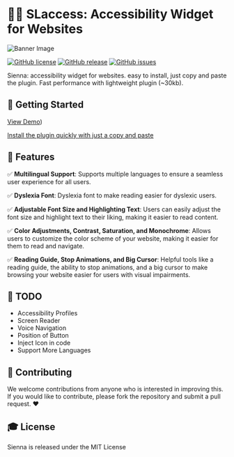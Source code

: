 # 👩‍🦽 SLaccess: Accessibility Widget for Websites

![Banner Image](banner.png)

[![GitHub license](https://img.shields.io/github/license/bennyluk/Sienna-Accessibility-Widget)](https://github.com/bennyluk/Sienna-Accessibility-Widget/blob/master/LICENSE)
[![GitHub release](https://img.shields.io/github/v/release/bennyluk/Sienna-Accessibility-Widget)](https://github.com/bennyluk/Sienna-Accessibility-Widget/releases)
[![GitHub issues](https://img.shields.io/github/issues/bennyluk/Sienna-Accessibility-Widget)](https://github.com/bennyluk/Sienna-Accessibility-Widget/issues)

Sienna: accessibility widget for websites. easy to install, just copy and paste the plugin. Fast performance with lightweight plugin (~30kb).

## 🎉 Getting Started
[View Demo](https:https://www.sinallink.com.br/site-acessivel))

[Install the plugin quickly with just a copy and paste](https://accessibility-widget.pages.dev/#setup)

## 🚀 Features

✅ **Multilingual Support**: Supports multiple languages to ensure a seamless user experience for all users.

✅ **Dyslexia Font**:  Dyslexia font to make reading easier for dyslexic users.

✅ **Adjustable Font Size and Highlighting Text**: Users can easily adjust the font size and highlight text to their liking, making it easier to read content.

✅ **Color Adjustments, Contrast, Saturation, and Monochrome**: Allows users to customize the color scheme of your website, making it easier for them to read and navigate.

✅ **Reading Guide, Stop Animations, and Big Cursor**: Helpful tools like a reading guide, the ability to stop animations, and a big cursor to make browsing your website easier for users with visual impairments.

## 📌 TODO

- Accessibility Profiles
- Screen Reader
- Voice Navigation
- Position of Button
- Inject Icon in code
- Support More Languages

## 🤝 Contributing
We welcome contributions from anyone who is interested in improving this. If you would like to contribute, please fork the repository and submit a pull request. ❤️

## 🎓 License
Sienna is released under the MIT License
